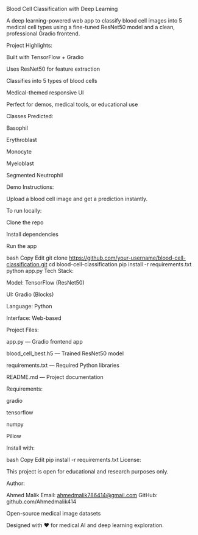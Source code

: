 Blood Cell Classification with Deep Learning

A deep learning-powered web app to classify blood cell images into 5 medical cell types using a fine-tuned ResNet50 model and a clean, professional Gradio frontend.

Project Highlights:

Built with TensorFlow + Gradio

Uses ResNet50 for feature extraction

Classifies into 5 types of blood cells

Medical-themed responsive UI

Perfect for demos, medical tools, or educational use

Classes Predicted:

Basophil

Erythroblast

Monocyte

Myeloblast

Segmented Neutrophil

Demo Instructions:

Upload a blood cell image and get a prediction instantly.

To run locally:

Clone the repo

Install dependencies

Run the app

bash
Copy
Edit
git clone https://github.com/your-username/blood-cell-classification.git
cd blood-cell-classification
pip install -r requirements.txt
python app.py
Tech Stack:

Model: TensorFlow (ResNet50)

UI: Gradio (Blocks)

Language: Python

Interface: Web-based

Project Files:

app.py — Gradio frontend app

blood_cell_best.h5 — Trained ResNet50 model

requirements.txt — Required Python libraries

README.md — Project documentation

Requirements:

gradio

tensorflow

numpy

Pillow

Install with:

bash
Copy
Edit
pip install -r requirements.txt
License:

This project is open for educational and research purposes only.

Author:

Ahmed Malik
Email: ahmedmalik786414@gmail.com
GitHub: github.com/Ahmedmalik414




Open-source medical image datasets

Designed with ❤️ for medical AI and deep learning exploration.

